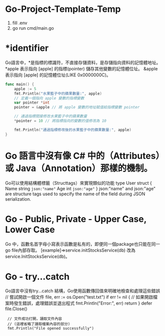 # Go-Project-Template-Temp

1. fill .env
2. go run cmd/main.go

# *identifier
Go語言中，*是指標的標識符，不直接存儲資料，是存儲指向資料的記憶體地址。
*apple 表示指向 [apple] 的指標(pointer) 儲存其他變數的記憶體位址。
&apple 表示指向 [apple] 的記憶體位址(LIKE 0x0000000C)。
``` go
func main() {
    apple := 5
    fmt.Println("水果籃子中的蘋果數量:", apple)
    // 定義一個指向 apple 變數的指標變數
    var pointer *int
    pointer = &apple // 將 apple 變數的地址賦值給指標變數 pointer

    // 通過指標間接修改水果籃子中的蘋果數量
    *pointer = 10 // 將指標指向的變數的值修改為 10

    fmt.Println("通過指標修改後的水果籃子中的蘋果數量:", apple)
}
```

# Go 語言中沒有像 C# 中的（Attributes）或 Java（Annotation）那樣的機制。
Go可以使用結構體標籤（Structtags）來實現類似的功能
type User struct {
    Name string `json:"name"`
    Age  int    `json:"age"`
}
json:"name" and json:"age" are structure tags used to specify the name of the field during JSON serialization.

# Go - Public, Private - Upper Case, Lower Case
Go 中，函數名首字母小寫表示函數是私有的，即便同一個package也只能在同一go file內部存取。
[example]=>service.initStocksService(db) 改為 service.InitStocksService(db)。

# Go - try...catch 
Go語言中沒有try...catch 結構，Go使用函數傳回值來明確地檢查和處理這些錯誤
     // 嘗試開啟一個文件
     file, err := os.Open("test.txt")
     if err != nil {
         // 如果開啟檔案時發生錯誤，處理錯誤並退出程式
         fmt.Println("Error:", err)
         return
     }
     defer file.Close()

     // 文件成功打開，讀取文件內容
     // (這裡省略了讀取檔案內容的部分)
     fmt.Println("File opened successfully")

